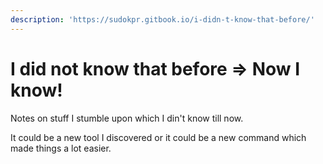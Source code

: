 ```yaml
---
description: 'https://sudokpr.gitbook.io/i-didn-t-know-that-before/'
---
```


# I did not know that before =&gt; Now I know!

Notes on stuff I stumble upon which I din't know till now. 

It could be a new tool I discovered or it could be a new command which made things a lot easier.

